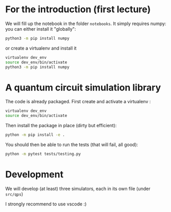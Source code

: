 # For the introduction (first lecture)

We will fill up the notebook in the folder `notebooks`.
It simply requires numpy: you can either install it "globally":

```bash
python3 -m pip install numpy
```

or create a virtualenv and install it

```bash
virtualenv dev_env
source dev_env/bin/activate
python3 -m pip install numpy
```
# A quantum circuit simulation library

The code is already packaged. First create and activate a virtualenv :
```bash
virtualenv dev_env
source dev_env/bin/activate
```
Then install the package in place (dirty but efficient):
```bash
python -m pip install -e .
```

You should then be able to run the tests (that will fail, all good):
```bash
python -m pytest tests/testing.py
```

# Development

We will develop (at least) three simulators, each in its own file (under `src/qps`)

I strongly recommend to use vscode :)
